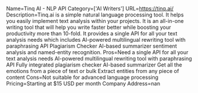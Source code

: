 Name=Tinq AI - NLP API
Category=['AI Writers']
URL=https://tinq.ai/
Description=Tinq.ai is a simple natural language processing tool. It helps you easily implement text analysis within your projects. It is an all-in-one writing tool that will help you write faster better while boosting your productivity more than 10-fold. It provides a single API for all your text analysis needs which includes AI-powered multilingual rewriting tool with paraphrasing API Plagiarism Checker AI-based summarizer sentiment analysis and named-entity recognition.
Pros=Need a single API for all your text analysis needs AI-powered multilingual rewriting tool with paraphrasing API Fully integrated plagiarism checker AI-based summarizer Get all the emotions from a piece of text or bulk Extract entities from any piece of content
Cons=Not suitable for advanced language processing
Pricing=Starting at $15 USD per month
Company Address=nan

